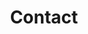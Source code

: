 ---
layout: contact
title: Contact
permalink: /contact/
description: 

nav: true
order: 7
social: true  # includes social icons at the bottom of the page

profile:

  mailing: >
    <p>Pranava Teja Surukuchi <br>
    Department of Physics and Astronomy<br>
    417 Allen Hall<br>
    3941 O'Hara St<br>
    Pittsburgh, PA 15260</p>

social: true  # includes social icons at the bottom of the page
---